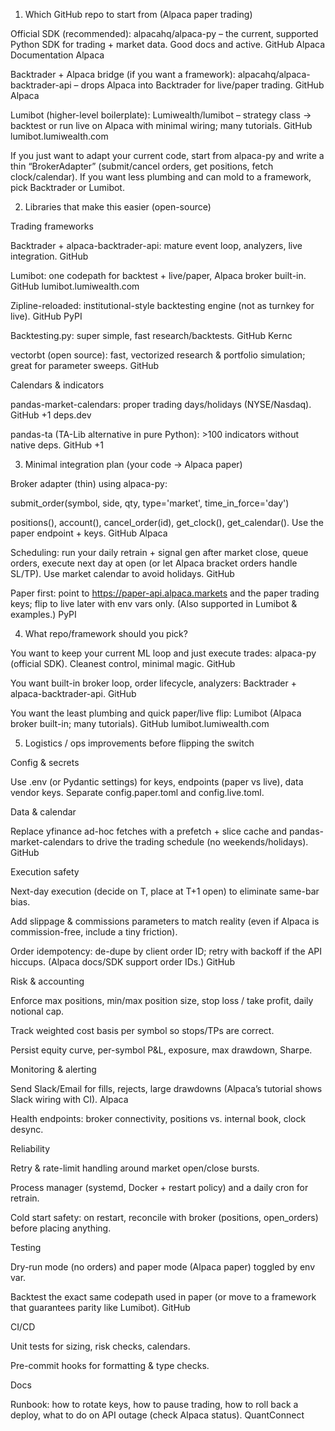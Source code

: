 1) Which GitHub repo to start from (Alpaca paper trading)

Official SDK (recommended): alpacahq/alpaca-py – the current, supported Python SDK for trading + market data. Good docs and active. 
GitHub
Alpaca Documentation
Alpaca

Backtrader + Alpaca bridge (if you want a framework): alpacahq/alpaca-backtrader-api – drops Alpaca into Backtrader for live/paper trading. 
GitHub
Alpaca

Lumibot (higher-level boilerplate): Lumiwealth/lumibot – strategy class → backtest or run live on Alpaca with minimal wiring; many tutorials. 
GitHub
lumibot.lumiwealth.com

If you just want to adapt your current code, start from alpaca-py and write a thin “BrokerAdapter” (submit/cancel orders, get positions, fetch clock/calendar). If you want less plumbing and can mold to a framework, pick Backtrader or Lumibot.

2) Libraries that make this easier (open-source)

Trading frameworks

Backtrader + alpaca-backtrader-api: mature event loop, analyzers, live integration. 
GitHub

Lumibot: one codepath for backtest + live/paper, Alpaca broker built-in. 
GitHub
lumibot.lumiwealth.com

Zipline-reloaded: institutional-style backtesting engine (not as turnkey for live). 
GitHub
PyPI

Backtesting.py: super simple, fast research/backtests. 
GitHub
Kernc

vectorbt (open source): fast, vectorized research & portfolio simulation; great for parameter sweeps. 
GitHub

Calendars & indicators

pandas-market-calendars: proper trading days/holidays (NYSE/Nasdaq). 
GitHub
+1
deps.dev

pandas-ta (TA-Lib alternative in pure Python): >100 indicators without native deps. 
GitHub
+1

3) Minimal integration plan (your code → Alpaca paper)

Broker adapter (thin) using alpaca-py:

submit_order(symbol, side, qty, type='market', time_in_force='day')

positions(), account(), cancel_order(id), get_clock(), get_calendar().
Use the paper endpoint + keys. 
GitHub
Alpaca

Scheduling: run your daily retrain + signal gen after market close, queue orders, execute next day at open (or let Alpaca bracket orders handle SL/TP). Use market calendar to avoid holidays. 
GitHub

Paper first: point to https://paper-api.alpaca.markets and the paper trading keys; flip to live later with env vars only. (Also supported in Lumibot & examples.) 
PyPI

4) What repo/framework should you pick?

You want to keep your current ML loop and just execute trades: alpaca-py (official SDK). Cleanest control, minimal magic. 
GitHub

You want built-in broker loop, order lifecycle, analyzers: Backtrader + alpaca-backtrader-api. 
GitHub

You want the least plumbing and quick paper/live flip: Lumibot (Alpaca broker built-in; many tutorials). 
GitHub
lumibot.lumiwealth.com

5) Logistics / ops improvements before flipping the switch

Config & secrets

Use .env (or Pydantic settings) for keys, endpoints (paper vs live), data vendor keys. Separate config.paper.toml and config.live.toml.

Data & calendar

Replace yfinance ad-hoc fetches with a prefetch + slice cache and pandas-market-calendars to drive the trading schedule (no weekends/holidays). 
GitHub

Execution safety

Next-day execution (decide on T, place at T+1 open) to eliminate same-bar bias.

Add slippage & commissions parameters to match reality (even if Alpaca is commission-free, include a tiny friction).

Order idempotency: de-dupe by client order ID; retry with backoff if the API hiccups. (Alpaca docs/SDK support order IDs.) 
GitHub

Risk & accounting

Enforce max positions, min/max position size, stop loss / take profit, daily notional cap.

Track weighted cost basis per symbol so stops/TPs are correct.

Persist equity curve, per-symbol P&L, exposure, max drawdown, Sharpe.

Monitoring & alerting

Send Slack/Email for fills, rejects, large drawdowns (Alpaca’s tutorial shows Slack wiring with CI). 
Alpaca

Health endpoints: broker connectivity, positions vs. internal book, clock desync.

Reliability

Retry & rate-limit handling around market open/close bursts.

Process manager (systemd, Docker + restart policy) and a daily cron for retrain.

Cold start safety: on restart, reconcile with broker (positions, open_orders) before placing anything.

Testing

Dry-run mode (no orders) and paper mode (Alpaca paper) toggled by env var.

Backtest the exact same codepath used in paper (or move to a framework that guarantees parity like Lumibot). 
GitHub

CI/CD

Unit tests for sizing, risk checks, calendars.

Pre-commit hooks for formatting & type checks.

Docs

Runbook: how to rotate keys, how to pause trading, how to roll back a deploy, what to do on API outage (check Alpaca status). 
QuantConnect
